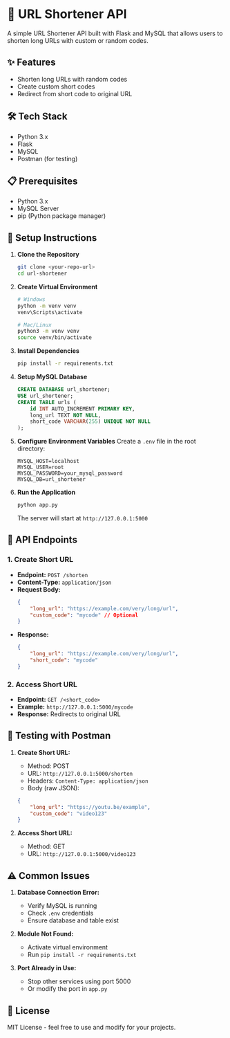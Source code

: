 # 🔗 URL Shortener API

A simple URL Shortener API built with Flask and MySQL that allows users to shorten long URLs with custom or random codes. 

## ✨ Features

- Shorten long URLs with random codes
- Create custom short codes
- Redirect from short code to original URL

## 🛠️ Tech Stack

- Python 3.x
- Flask
- MySQL
- Postman (for testing)

## 📋 Prerequisites

- Python 3.x
- MySQL Server
- pip (Python package manager)

## 🚀 Setup Instructions

1. **Clone the Repository**
    ```bash
    git clone <your-repo-url>
    cd url-shortener
    ```

2. **Create Virtual Environment**
    ```bash
    # Windows
    python -m venv venv
    venv\Scripts\activate

    # Mac/Linux
    python3 -m venv venv
    source venv/bin/activate
    ```

3. **Install Dependencies**
    ```bash
    pip install -r requirements.txt
    ```

4. **Setup MySQL Database**
    ```sql
    CREATE DATABASE url_shortener;
    USE url_shortener;
    CREATE TABLE urls (
        id INT AUTO_INCREMENT PRIMARY KEY,
        long_url TEXT NOT NULL,
        short_code VARCHAR(255) UNIQUE NOT NULL
    );
    ```

5. **Configure Environment Variables**
    Create a `.env` file in the root directory:
    ```plaintext
    MYSQL_HOST=localhost
    MYSQL_USER=root
    MYSQL_PASSWORD=your_mysql_password
    MYSQL_DB=url_shortener
    ```

6. **Run the Application**
    ```bash
    python app.py
    ```

    The server will start at `http://127.0.0.1:5000`

## 🔌 API Endpoints

### 1. Create Short URL
- **Endpoint:** `POST /shorten`
- **Content-Type:** `application/json`
- **Request Body:**
    ```json
    {
        "long_url": "https://example.com/very/long/url",
        "custom_code": "mycode" // Optional
    }
    ```
- **Response:**
    ```json
    {
        "long_url": "https://example.com/very/long/url",
        "short_code": "mycode"
    }
    ```

### 2. Access Short URL
- **Endpoint:** `GET /<short_code>`
- **Example:** `http://127.0.0.1:5000/mycode`
- **Response:** Redirects to original URL

## 🧪 Testing with Postman

1. **Create Short URL:**
   - Method: POST
   - URL: `http://127.0.0.1:5000/shorten`
   - Headers: `Content-Type: application/json`
   - Body (raw JSON):
    ```json
    {
        "long_url": "https://youtu.be/example",
        "custom_code": "video123"
    }
    ```

2. **Access Short URL:**
   - Method: GET
   - URL: `http://127.0.0.1:5000/video123`

## ⚠️ Common Issues

1. **Database Connection Error:**
   - Verify MySQL is running
   - Check `.env` credentials
   - Ensure database and table exist

2. **Module Not Found:**
   - Activate virtual environment
   - Run `pip install -r requirements.txt`

3. **Port Already in Use:**
   - Stop other services using port 5000
   - Or modify the port in `app.py`

## 📝 License

MIT License - feel free to use and modify for your projects.